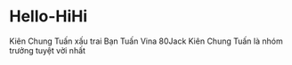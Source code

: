 # Hello-HiHi
Kiên Chung Tuấn xấu trai
Bạn Tuấn Vina 80Jack
Kiên Chung Tuấn là nhóm trưởng tuyệt vời nhất 
